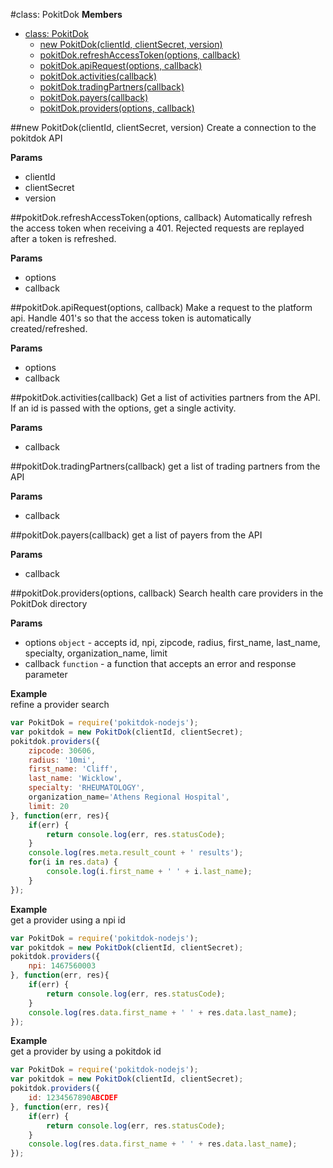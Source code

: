 
<a name="PokitDok"></a>
#class: PokitDok
**Members**

* [class: PokitDok](#PokitDok)
  * [new PokitDok(clientId, clientSecret, version)](#new_PokitDok)
  * [pokitDok.refreshAccessToken(options, callback)](#PokitDok#refreshAccessToken)
  * [pokitDok.apiRequest(options, callback)](#PokitDok#apiRequest)
  * [pokitDok.activities(callback)](#PokitDok#activities)
  * [pokitDok.tradingPartners(callback)](#PokitDok#tradingPartners)
  * [pokitDok.payers(callback)](#PokitDok#payers)
  * [pokitDok.providers(options, callback)](#PokitDok#providers)

<a name="new_PokitDok"></a>
##new PokitDok(clientId, clientSecret, version)
Create a connection to the pokitdok API

**Params**

- clientId 
- clientSecret 
- version 

<a name="PokitDok#refreshAccessToken"></a>
##pokitDok.refreshAccessToken(options, callback)
Automatically refresh the access token when receiving a 401. Rejected
requests are replayed after a token is refreshed.

**Params**

- options 
- callback 

<a name="PokitDok#apiRequest"></a>
##pokitDok.apiRequest(options, callback)
Make a request to the platform api. Handle 401's so that the access token is automatically created/refreshed.

**Params**

- options 
- callback 

<a name="PokitDok#activities"></a>
##pokitDok.activities(callback)
Get a list of activities partners from the API. If an id is passed with the options, get a single activity.

**Params**

- callback 

<a name="PokitDok#tradingPartners"></a>
##pokitDok.tradingPartners(callback)
get a list of trading partners from the API

**Params**

- callback 

<a name="PokitDok#payers"></a>
##pokitDok.payers(callback)
get a list of payers from the API

**Params**

- callback 

<a name="PokitDok#providers"></a>
##pokitDok.providers(options, callback)
Search health care providers in the PokitDok directory

**Params**

- options `object` - accepts id, npi, zipcode, radius, first_name, last_name, specialty, organization_name, limit
- callback `function` - a function that accepts an error and response parameter

**Example**  
refine a provider search
```javascript
var PokitDok = require('pokitdok-nodejs');
var pokitdok = new PokitDok(clientId, clientSecret);
pokitdok.providers({
    zipcode: 30606,
    radius: '10mi',
    first_name: 'Cliff',
    last_name: 'Wicklow',
    specialty: 'RHEUMATOLOGY',
    organization_name='Athens Regional Hospital',
    limit: 20
}, function(err, res){
    if(err) {
        return console.log(err, res.statusCode);
    }
    console.log(res.meta.result_count + ' results');
    for(i in res.data) {
        console.log(i.first_name + ' ' + i.last_name);
    }
});
```

**Example**  
get a provider using a npi id
```javascript
var PokitDok = require('pokitdok-nodejs');
var pokitdok = new PokitDok(clientId, clientSecret);
pokitdok.providers({
    npi: 1467560003
}, function(err, res){
    if(err) {
        return console.log(err, res.statusCode);
    }
    console.log(res.data.first_name + ' ' + res.data.last_name);
});
```

**Example**  
get a provider by using a pokitdok id
```javascript
var PokitDok = require('pokitdok-nodejs');
var pokitdok = new PokitDok(clientId, clientSecret);
pokitdok.providers({
    id: 1234567890ABCDEF
}, function(err, res){
    if(err) {
        return console.log(err, res.statusCode);
    }
    console.log(res.data.first_name + ' ' + res.data.last_name);
});
```


